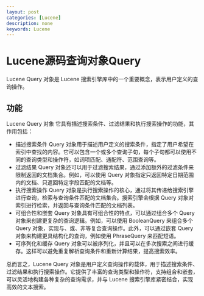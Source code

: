 ```yaml
---
layout: post
categories: [Lucene]
description: none
keywords: Lucene
---
```

# Lucene源码查询对象Query
Lucene Query 对象是 Lucene 搜索引擎库中的一个重要概念，表示用户定义的查询操作。

## 功能
Lucene Query 对象 它具有描述搜索条件、过滤结果和执行搜索操作的功能，其作用包括：
- 描述搜索条件
Query 对象用于描述用户定义的搜索条件，指定了用户希望在索引中查找的内容。它可以包含一个或多个查询子句，每个子句都可以使用不同的查询类型和操作符，如词项匹配、通配符、范围查询等。
- 过滤结果
Query 对象还可以用于过滤搜索结果，通过添加额外的过滤条件来限制返回的文档集合。例如，可以使用 Query 对象指定只返回特定日期范围内的文档、只返回特定字段匹配的文档等。
- 执行搜索操作
Query 对象是执行搜索操作的核心，通过将其传递给搜索引擎进行查询，检索与查询条件匹配的文档集合。搜索引擎会根据 Query 对象对索引进行检索，并返回与查询条件匹配的文档列表。
- 可组合性和嵌套
Query 对象具有可组合性的特点，可以通过组合多个 Query 对象来创建更复杂的查询逻辑。例如，可以使用 BooleanQuery 来组合多个 Query 对象，实现与、或、非等复合查询操作。此外，可以通过嵌套 Query 对象来构建更具结构化的查询，例如使用 PhraseQuery 来匹配短语。
- 可序列化和缓存
Query 对象可以被序列化，并且可以在多次搜索之间进行缓存。这样可以避免重复解析查询条件和重新计算结果，提高搜索效率。

总而言之，Lucene Query 对象是用户定义查询操作的载体，用于描述搜索条件、过滤结果和执行搜索操作。它提供了丰富的查询类型和操作符，支持组合和嵌套，可以灵活地构建各种复杂的查询需求，并与 Lucene 搜索引擎库紧密结合，实现高效的文本搜索。


